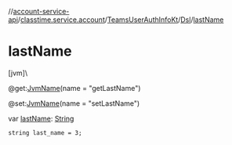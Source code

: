 //[account-service-api](../../../../index.md)/[classtime.service.account](../../index.md)/[TeamsUserAuthInfoKt](../index.md)/[Dsl](index.md)/[lastName](last-name.md)

# lastName

[jvm]\

@get:[JvmName](https://kotlinlang.org/api/latest/jvm/stdlib/kotlin.jvm/-jvm-name/index.html)(name = &quot;getLastName&quot;)

@set:[JvmName](https://kotlinlang.org/api/latest/jvm/stdlib/kotlin.jvm/-jvm-name/index.html)(name = &quot;setLastName&quot;)

var [lastName](last-name.md): [String](https://kotlinlang.org/api/latest/jvm/stdlib/kotlin/-string/index.html)

<code>string last_name = 3;</code>
